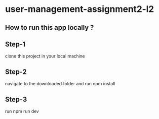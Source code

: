# user-management-assignment2-l2

## How to run this app locally ?
<h2>Step-1</h2>
clone this project in your local machine 
<h2>Step-2</h2>
navigate to the downloaded folder and run 
 npm install
 
<h2>Step-3</h2>
run 
 npm run dev 


